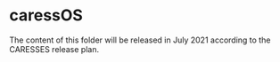 # caressOS
The content of this folder will be released in July 2021 according to the CARESSES release plan.